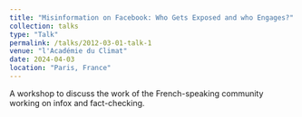 ```yaml
---
title: "Misinformation on Facebook: Who Gets Exposed and who Engages?"
collection: talks
type: "Talk"
permalink: /talks/2012-03-01-talk-1
venue: "l'Académie du Climat"
date: 2024-04-03
location: "Paris, France"
---
```


A workshop to discuss the work of the French-speaking community working on infox and fact-checking.
